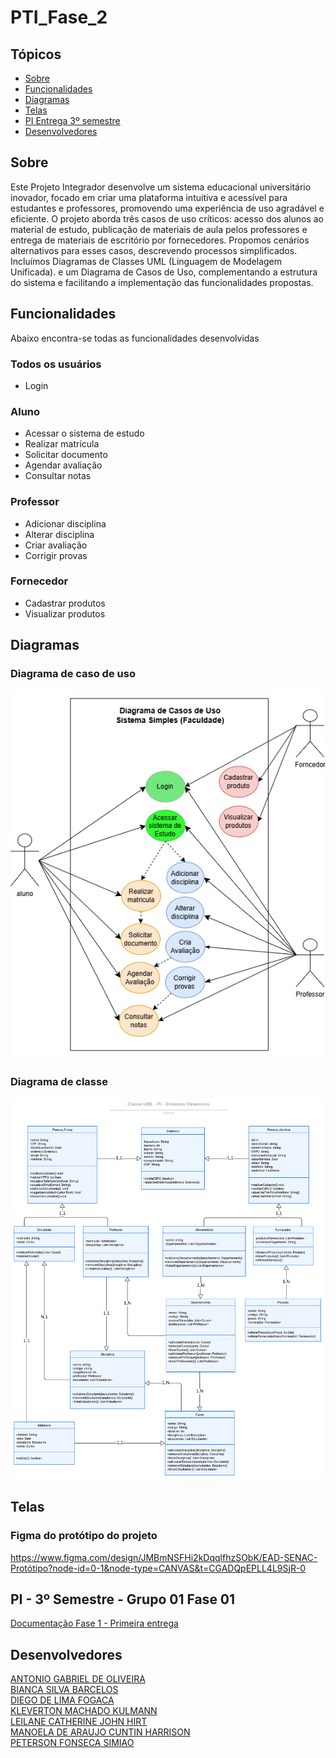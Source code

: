 # PTI_Fase_2

## Tópicos

* [Sobre](#Sobre)
* [Funcionalidades](#Funcionalidades)
* [Diagramas](#Diagramas)
* [Telas](#Telas)
* [PI Entrega 3º semestre](#PI---3º-Semestre---Grupo-01-Fase-01)
* [Desenvolvedores](#Desenvolvedores)


## Sobre

Este Projeto Integrador desenvolve um sistema educacional universitário inovador, focado em criar uma plataforma intuitiva e acessível para estudantes e professores, promovendo uma experiência de uso agradável e eficiente. O projeto aborda três casos de uso críticos: acesso dos alunos ao material de estudo, publicação de materiais de aula pelos professores e entrega de materiais de escritório por fornecedores. Propomos cenários alternativos para esses casos, descrevendo processos simplificados. Incluímos Diagramas de Classes UML (Linguagem de Modelagem Unificada). e um Diagrama de Casos de Uso, complementando a estrutura do sistema e facilitando a implementação das funcionalidades propostas.

## Funcionalidades

Abaixo encontra-se todas as funcionalidades desenvolvidas

### Todos os usuários
* Login 

### Aluno
* Acessar o sistema de estudo
* Realizar matrícula
* Solicitar documento
* Agendar avaliação
* Consultar notas

### Professor
* Adicionar disciplina
* Alterar disciplina
* Criar avaliação
* Corrigir provas

### Fornecedor
* Cadastrar produtos
* Visualizar produtos

## Diagramas
### Diagrama de caso de uso
![Diagrama de caso de uso](img/diagrama-de-caso-de-uso.png)

### Diagrama de classe
![Diagrama de classe](img/diagrama-de-classe.png)

## Telas

### Figma do protótipo do projeto
<https://www.figma.com/design/JMBmNSFHi2kDqqlfhzSObK/EAD-SENAC-Protótipo?node-id=0-1&node-type=CANVAS&t=CGADQpEPLL4L9SjR-0>

## PI - 3º Semestre - Grupo 01 Fase 01
[Documentação Fase 1 - Primeira entrega](file/PI_-_3º_Semestre_-_Grupo_01_Fase_01.pdf)

## Desenvolvedores
[ANTONIO GABRIEL DE OLIVEIRA](https://github.com/Arcane6)  
[BIANCA SILVA BARCELOS](https://github.com/BiancaBarcelos)  
[DIEGO DE LIMA FOGACA](https://github.com/DiFogaca)  
[KLEVERTON MACHADO KULMANN](https://github.com/KlevertonMKulmann)  
[LEILANE CATHERINE JOHN HIRT](https://github.com/leilanehirt)  
[MANOELA DE ARAUJO CUNTIN HARRISON](https://github.com/Manoelah20)  
[PETERSON FONSECA SIMIAO](#)  
